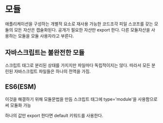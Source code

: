 # 모듈

애플리케이션을 구성하는 개별적 요소로 재사용 가능한 코드조각
피일 스코프를 갖는 모듈의 모든 자산은 캡슐화된다.
공개가 필요한 자산만 export 한다.
다른 모듈자산을 사용하는 모듈을 모듈 사용자라고 부른다.

## 자바스크립트는 불완전한 모듈

스크립트 태그로 분리된 상태를 가지지만 파일마다 독립적이지는 않다.
따라서 모든 분린된 자바스크립트 파일들은 하나의 전역을 가짐.

## ES6(ESM)

이것을 해결하기 위해 모듈문법을 만듬
스크립트 태그에 type='module'을 사용함으로써 모듈화 가능

하나의 값만 export 한다면 default 키워드를 사용한다.
